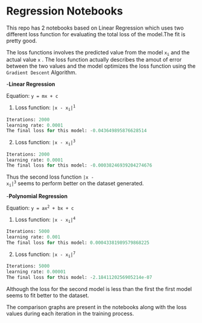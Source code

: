# Regression Notebooks

This repo has 2 notebooks based on Linear Regression which uses two different loss function for evaluating the total loss of the model.The fit is pretty good.

The loss functions involves the predicted value from the model <code>x<sub>i</sub></code> and the actual value <code>x</code> . The loss function actually describes the amout of error between the two values and the model optimizes the loss function using the `Gradient Descent` Algorithm.

-__Linear Regression__

Equation: <code>y = mx + c</code>

1. Loss function: <code>|x - x<sub>i</sub>|<sup>1</sup></code>
```python
Iterations: 2000
learning rate: 0.0001
The final loss for this model: -0.043649895876628514
```
2. Loss function: <code>|x - x<sub>i</sub>|<sup>3</sup></code>
```python
Iterations: 2000
learning rate: 0.0001
The final loss for this model: -0.00038246939204274676
```

Thus the second loss function <code>|x - x<sub>i</sub>|<sup>3</sup></code> seems to perform better on the dataset generated.

-__Polynomial Regression__

Equation: <code>y = ax<sup>2</sup> + bx + c</code>

1. Loss function: <code>|x - x<sub>i</sub>|<sup>4</sup></code>
```python
Iterations: 5000
learning rate: 0.001
The final loss for this model: 0.00043381989579868225
```
2. Loss function: <code>|x - x<sub>i</sub>|<sup>7</sup></code>
```python
Iterations: 5000
learning rate: 0.00001
The final loss for this model: -2.1841120256905214e-07
```
Although the loss for the second model is less than the first the first model seems to fit better to the dataset.

The comparison graphs are present in the notebooks along with the loss values during each iteration in the training process.
